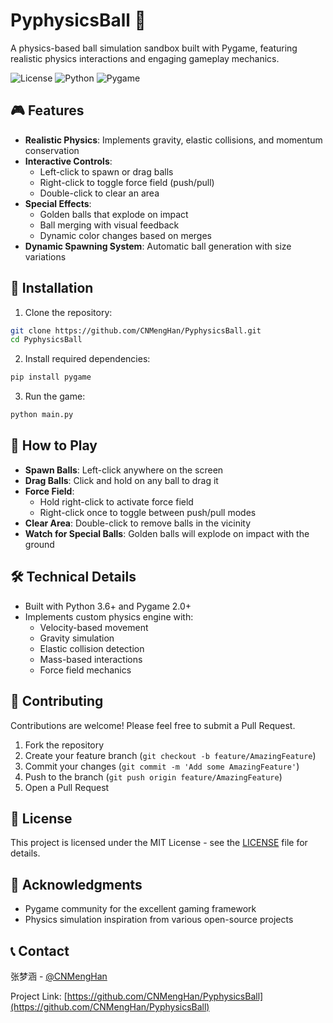 # PyphysicsBall 🎯

A physics-based ball simulation sandbox built with Pygame, featuring realistic physics interactions and engaging gameplay mechanics.

![License](https://img.shields.io/github/license/CNMengHan/PyphysicsBall)
![Python](https://img.shields.io/badge/python-3.6+-blue.svg)
![Pygame](https://img.shields.io/badge/pygame-2.0+-blue.svg)

## 🎮 Features

- **Realistic Physics**: Implements gravity, elastic collisions, and momentum conservation
- **Interactive Controls**:
  - Left-click to spawn or drag balls
  - Right-click to toggle force field (push/pull)
  - Double-click to clear an area
- **Special Effects**:
  - Golden balls that explode on impact
  - Ball merging with visual feedback
  - Dynamic color changes based on merges
- **Dynamic Spawning System**: Automatic ball generation with size variations

## 🚀 Installation

1. Clone the repository:
```bash
git clone https://github.com/CNMengHan/PyphysicsBall.git
cd PyphysicsBall
```

2. Install required dependencies:
```bash
pip install pygame
```

3. Run the game:
```bash
python main.py
```

## 🎯 How to Play

- **Spawn Balls**: Left-click anywhere on the screen
- **Drag Balls**: Click and hold on any ball to drag it
- **Force Field**: 
  - Hold right-click to activate force field
  - Right-click once to toggle between push/pull modes
- **Clear Area**: Double-click to remove balls in the vicinity
- **Watch for Special Balls**: Golden balls will explode on impact with the ground

## 🛠️ Technical Details

- Built with Python 3.6+ and Pygame 2.0+
- Implements custom physics engine with:
  - Velocity-based movement
  - Gravity simulation
  - Elastic collision detection
  - Mass-based interactions
  - Force field mechanics

## 🤝 Contributing

Contributions are welcome! Please feel free to submit a Pull Request.

1. Fork the repository
2. Create your feature branch (`git checkout -b feature/AmazingFeature`)
3. Commit your changes (`git commit -m 'Add some AmazingFeature'`)
4. Push to the branch (`git push origin feature/AmazingFeature`)
5. Open a Pull Request

## 📝 License

This project is licensed under the MIT License - see the [LICENSE](LICENSE) file for details.

## 🙏 Acknowledgments

- Pygame community for the excellent gaming framework
- Physics simulation inspiration from various open-source projects

## 📞 Contact

张梦涵 - [@CNMengHan](https://github.com/CNMengHan)

Project Link: [https://github.com/CNMengHan/PyphysicsBall](https://github.com/CNMengHan/PyphysicsBall)
